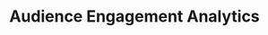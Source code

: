 ---
id: "audience-engagement"
title: "Audience Engagement Analytics"
description: "Analyze and optimize audience engagement across multiple platforms using AI-powered insights and real-time analytics."
industryId: "media"
tags:
  - "engagement"
  - "analytics"
  - "personalization"
  - "content"
image: "https://images.unsplash.com/photo-1553484771-047a44eee27a?auto=format&fit=crop&w=800&q=80"
features:
  - "Real-time engagement tracking"
  - "Audience behavior analysis"
  - "Content recommendation engine"
  - "Engagement scoring"
  - "Personalization optimization"
  - "Cross-platform analytics"
components:
  - name: "Engagement Monitor"
    description: "Real-time audience engagement tracking and analysis system"
  - name: "Behavior Analyzer"
    description: "Advanced audience behavior analysis and pattern recognition platform"
  - name: "Content Recommender"
    description: "AI-powered content recommendation and personalization engine"
  - name: "Analytics Dashboard"
    description: "Comprehensive engagement analytics and reporting platform"
requirements:
  - "Platform analytics integration"
  - "User behavior data"
  - "Content metadata"
  - "Engagement metrics"
  - "User profiles"
---